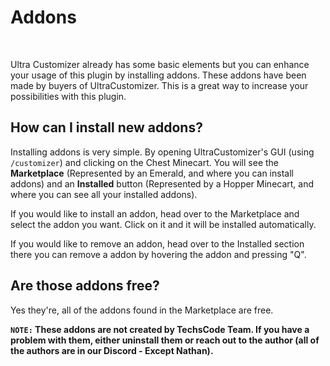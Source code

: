 # Addons
<br>

Ultra Customizer already has some basic elements but you can enhance your usage of this plugin by installing addons. These addons have been made by buyers of UltraCustomizer. This is a great way to increase your possibilities with this plugin.
<br>

## How can I install new addons?
Installing addons is very simple. 
By opening UltraCustomizer's GUI (using `/customizer`) and clicking on the Chest Minecart. You will see the **Marketplace** (Represented by an Emerald, and where you can install addons) and an **Installed** button (Represented by a Hopper Minecart, and where you can see all your installed addons).
<br>

If you would like to install an addon, head over to the Marketplace and select the addon you want. Click on it and it will be installed automatically.
<br>

If you would like to remove an addon, head over to the Installed section there you can remove a addon by hovering the addon and pressing "Q".
<br>

## Are those addons free?
Yes they're, all of the addons found in the Marketplace are free.
<br>

**`NOTE:` These addons are not created by TechsCode Team. If you have a problem with them, either uninstall them or reach out to the author (all of the authors are in our Discord - Except Nathan).**
